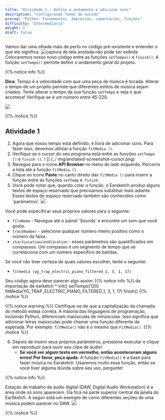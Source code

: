 ```yaml
---
title: "Atividade 1 – Defina o andamento e adicione sons"
description: "Configurando fones de ouvido"
prereq: "Python: Fundamentos. Impressão, comentários, funções"
difficulty: "Intermediário"
weight: 5
draft: false
---
```


Vamos dar uma olhada mais de perto no código pré-existente e entender o que ele significa. ![captura de tela anotada não pode ser exibida](../img/annotated-screenshot-overview.png) Colocaremos nosso novo código entre as funções `setTempo()` e `finish()`. A função `setTempo()` permite definir o andamento geral do projeto.

{{% notice info %}}

**Dica**: Tempo é a velocidade com que uma peça de música é tocada. Alterar o tempo de um projeto permite que diferentes estilos de música sejam criados. Tente alterar o tempo da sua função `setTempo` e veja o que acontece! Verifique se é um número entre 45-220.

![](../img/img-tempo1.png)

{{% /notice %}}

## Atividade 1

1. Agora que nosso tempo está definido, é hora de adicionar sons. Para fazer isso, devemos utilizar a função `fitMedia ()`.
2. Verifique se o cursor do seu programa está entre as funções `setTempo ()` e `finish ()`.
     ! [] (../ img/anotated-screenshot-cursor.png)
3. Navegue para o ícone **API Browser** no menu do lado esquerdo. Percorra a lista até a função `fitMedia ()`.
4. Clique no ícone **Paste** no canto direito das `fitMedia ()` para inserir a função entre as funções `setTemp` e` finish`.
5. Você pode notar que, quando colar a função, o Earsketch produz alguns textos de espaço reservado que precisamos substituir mais adiante. Esses textos de espaço reservado também são conhecidos como 'parâmetros'.
    ![](../img/annotated-screenshot-fitmedia.png)

Você pode especificar seus próprios valores para o seguinte:

- `fileName` - Navegue até o painel \'Sounds\' e encontre um som que você gosta.
- `trackNumber` - selecione qualquer número inteiro positivo como o número da faixa.
- `startLocation/endlocation` - esses parâmetros são quantificados em compassos. Um compasso é um segmento de tempo que se correlaciona com um número específico de batidas.

Se você não tiver certeza de quais valores escolher, tente o seguinte:

- `fitmedia (yg_trap_electric_piano_filtered_1, 3, 1, 17)`

Seu código agora deve parecer algo assim:
    {{% notice info %}}
    da importação de earketch *
        init()
        setTempo(120)
        fitMedia(YG_TRAP_ELECTRIC_PIANO_FILTERED_1, 3, 1, 17)
        finish()
    {{% /notice %}}

{{% notice warning %}} Certifique-se de que a capitalização da chamada do método esteja correta. A maioria das linguagens de programação, incluindo Python, diferenciam maiúsculas de minúsculas. Isso significa que adicionar letras maiúsculas pode chamar uma função diferente da esperada. Por exemplo: `fitMedia()` não é o mesmo que `FitMedia()`.
{{% /notice %}}

6. Depois de inserir seus próprios parâmetros, pressione executar e clique em reproduzir para ouvir seu clipe de áudio!
    - **Se você ver algum texto em vermelho, então aconteceram alguns erros! Por favor, peça ajuda.** A função `fitMedia()` é a base para fazer música no Earsketch. Usaremos muito essa função, então se você tiver alguma dúvida sobre seu uso, pergunte!

{{% notice info %}}

Estação de trabalho de áudio digital (DAW, Digital Audio Workstation) é a área onde os sons aparecem. Ela fica na parte superior central da janela do EarSketch. A seguir está um exemplo de como diferentes seções de uma música podem parecer no DAW. ![](../img/screenshot-daw.png)

{{% /notice %}}
